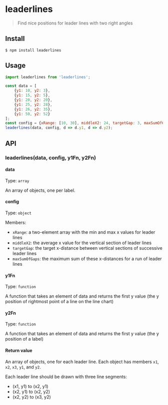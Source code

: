 # leaderlines

> Find nice positions for leader lines with two right angles

## Install

```
$ npm install leaderlines
```

## Usage

```js
import leaderlines from 'leaderlines';

const data = [
    {y1: 10, y2: 3},
    {y1: 15, y2: 5},
    {y1: 20, y2: 20},
    {y1: 25, y2: 28},
    {y1: 26, y2: 35},
    {y1: 50, y2: 52}
];
const config = {xRange: [10, 30], middleX2: 24, targetGap: 3, maxSumOfGaps: 7};
leaderlines(data, config, d => d.y1, d => d.y2);
```

## API

### leaderlines(data, config, y1Fn, y2Fn)

#### data

Type: `array`

An array of objects, one per label.

#### config

Type: `object`

Members:

- `xRange`: a two-element array with the min and max x values for leader lines
- `middleX2`: the average x value for the vertical section of leader lines
- `targetGap`: the target x-distance between vertical sections of successive leader lines
- `maxSumOfGaps`: the maximum sum of these x-distances for a run of leader lines

#### y1Fn

Type: `function`

A function that takes an element of data and returns the first y value
(the y position of rightmost point of a line on the line chart)

#### y2Fn

Type: `function`

A function that takes an element of data and returns the first y value
(the y position of a label)

#### Return value

An array of objects, one for each leader line.  Each object has members `x1`,
`x2`, `x3`, `y1`, and `y2`.

Each leader line should be drawn with three line segments:
- (x1, y1) to (x2, y1)
- (x2, y1) to (x2, y2)
- (x2, y2) to (x3, y2)
